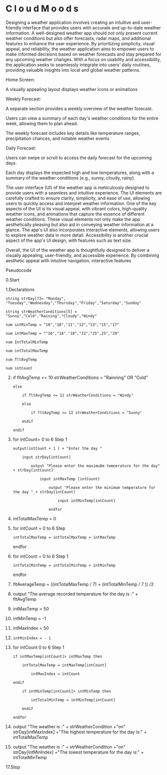 
# C l o u d M o o d s

 
Designing a weather application involves creating an intuitive and user-friendly interface that provides users with accurate and up-to-date weather information. A well-designed weather app should not only present current weather conditions but also offer forecasts, radar maps, and additional features to enhance the user experience. By prioritizing simplicity, visual appeal, and reliability, the weather application aims to empower users to make informed decisions based on weather forecasts and stay prepared for any upcoming weather changes. With a focus on usability and accessibility, the application seeks to seamlessly integrate into users' daily routines, providing valuable insights into local and global weather patterns. 

Home Screen: 

A visually appealing layout displays weather icons or animations  

 

 

Weekly Forecast: 

A separate section provides a weekly overview of the weather forecast. 

Users can view a summary of each day's weather conditions for the entire week, allowing them to plan ahead. 

The weekly forecast includes key details like temperature ranges, precipitation chances, and notable weather events 

 

 

 

Daily Forecast: 

Users can swipe or scroll to access the daily forecast for the upcoming days. 

Each day displays the expected high and low temperatures, along with a summary of the weather conditions (e.g., sunny, cloudy, rainy). 

 

 

The user interface (UI) of the weather app is meticulously designed to provide users with a seamless and intuitive experience. The UI elements are carefully crafted to ensure clarity, simplicity, and ease of use, allowing users to quickly access and interpret weather information. One of the key aspects of the UI is its visual appeal, with vibrant colors, high-quality weather icons, and animations that capture the essence of different weather conditions. These visual elements not only make the app aesthetically pleasing but also aid in conveying weather information at a glance. The app's UI also incorporates interactive elements, allowing users to explore weather data in more detail. Accessibility is another crucial aspect of the app's UI design, with features such as text size. 

Overall, the UI of the weather app is thoughtfully designed to deliver a visually appealing, user-friendly, and accessible experience. By combining aesthetic appeal with intuitive navigation, interactive features 

 

 

 

 

Pseudocode  

0.Start 

1.Declarations  

	string strDay[7]= "Monday", "Tuesday","Wednesday","Thursday","Friday","Saturday","Sunday" 

	string strWeatherConditions[5] = "Sunny","Cold","Raining","Cloudy","Windy" 

	num intMinTemp = "10","10","11","12","13","15","17" 

	num intMaxTemp = ""16","18"."18","22","25",25","29" 

	num IntTotalMinTemp 

	num intTotalMaxTemp 

	num fltAvgTemp 

	num intCount 

  

2.	if fltAvgTemp <= 10 strWeatherConditions = "Rainning" OR "Cold" 

		else  

			if fltAvgTemp <= 11 strWeatherConditions = "Windy" 

			else  

				if fltAvgTemp >= 12 strWeatherConditions = "Sunny" 

			endif 

		endif 

  

3.	for intCount= 0 to 6 Step 1 

		output(intCount + 1 ) + "Enter the day " 

			input strDay[intCount] 

				output "Please enter the maximu8m temoerature for the day" + strDay[intCount] 

					input intMaxTemp [intCount] 

						output "Please enter the minimum temperature for the day " + strDay[intCount] 

							input intMinTemp[intCount] 

						endfor 

  

4.	intTotalMaxTemp = 0  

  

5. 	for intCount = 0 to 6 Step  

		intTotalMaxTemp = intTotalMaxTemp + intMaxTemp 

	endfor 

  

6.	for intCount = 0 to 6 Step 1 

		intTotalMinTemp = intTotalMinTemp + intMinTemp 

	endfor  

  

  

7. 	fltAverageTemp = ((intTotalMaxTemp / 7) + (intTotalMinTemp / 7 )) /2 

  

8.	output "The average recorded temperature for the day is :" + fltAvgTemp 

  

9.	intMaxTemp = 50 

10.	intMinTemp = -1  

12.	intMaxIndex = 50  

13. 	intMinIndex = - 1  

   

14.	for intCount 0 to 6 Step 1 

		if intMaxTemp[intCount]> intMaxTemp then  

			intTotalMaxTemp = intMaxTemp[intCount] 

				intMaxIndex = intCount  

		endif  

			if intMinTemp[intCount]> intMinTemp then  

				intTotalMinTemp = intMinTemp[intCount] 

			endif  

		endfor  

15.	output "The weather is :" + strWeatherCondition +"on" strDay[intMaxIndex] +"The highest temperature for the day is:" +  intTotalMaxTemp 

		 

16.	output "The weather is :" + strWeatherCondition +"on" strDay[intMinIndex] +"The lowest temperature for the day is:" +  intTotalMinTemp 

  

17.Stop 

		 

